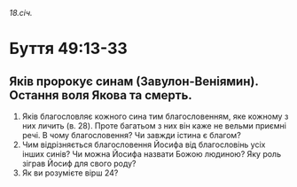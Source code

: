 
_18.січ._

# Буття 49:13-33

## Яків пророкує синам (Завулон-Веніямин). Остання воля Якова та смерть.
1. Яків благословляє кожного сина тим благословенням, яке кожному з них личить (в. 28). Проте багатьом з них він каже не вельми приємні речі. В чому благословення? Чи завжди істина є благом?
2. Чим відрізняється благословення Йосифа від благословінь усіх інших синів? Чи можна Йосифа назвати Божою людиною? Яку роль зіграв Йосиф для свого роду?
3. Як ви розумієте вірш 24?
